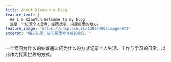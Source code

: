 ```yaml
---
title: About XiaoYun's Blog
feature_text: |
  ## I‘m XiaoYun,Welcome to my blog
  这是一个记录个人思考、经历故事、问题反思的地方。
feature_image: "https://unsplash.it/1300/400?image=971"
excerpt: "每天记录一些问题思考与成长收获。"
---
```



一个爱问为什么的姑娘通过问为什么的方式记录个人生活、工作与学习的日常，以此作为探索世界的方式。


